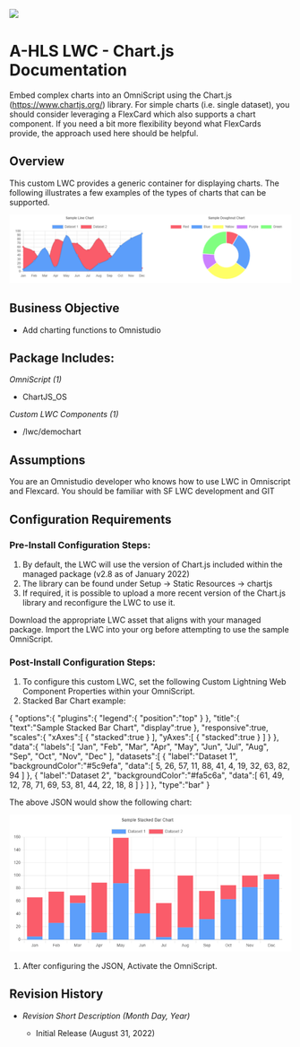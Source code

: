 ![](images/ahlsbanner.png)
<h1>A-HLS LWC - Chart.js Documentation</h1>

Embed complex charts into an OmniScript using the Chart.js (https://www.chartjs.org/) library. For simple charts (i.e. single dataset), you should consider leveraging a FlexCard which also supports a chart component. If you need a bit more flexibility beyond what FlexCards provide, the approach used here should be helpful.

<h2>Overview</h2>

This custom LWC provides a generic container for displaying charts. The following illustrates a few examples of the types of charts that can be supported.

![](/images/overview.png)
<h2>Business Objective</h2>

* Add charting functions to Omnistudio 


<h2>Package Includes:</h2>

*OmniScript (1)*

* ChartJS_OS

*Custom LWC Components (1)*

* /lwc/demochart



<h2>Assumptions</h2>

You are an Omnistudio developer who knows how to use LWC in Omniscript and Flexcard. You should be familiar with SF LWC development and GIT

<h2>Configuration Requirements</h2>

<h3>Pre-Install Configuration Steps:</h3>

1. By default, the LWC will use the version of Chart.js included within the managed package (v2.8 as of January 2022)
2. The library can be found under Setup → Static Resources → chartjs
3. If required, it is possible to upload a more recent version of the Chart.js library and reconfigure the LWC to use it.

Download the appropriate LWC asset that aligns with your managed package. Import the LWC into your org before attempting to use the sample OmniScript.

<h3>Post-Install Configuration Steps:</h3>

1. To configure this custom LWC, set the following Custom Lightning Web Component Properties within your OmniScript.
2. Stacked Bar Chart example:

{
   "options":{
      "plugins":{
         "legend":{
            "position":"top"
         }
      },
      "title":{
         "text":"Sample Stacked Bar Chart",
         "display":true
      },
      "responsive":true,
      "scales":{
         "xAxes":[
            {
               "stacked":true
            }
         ],
         "yAxes":[
            {
               "stacked":true
            }
         ]
      }
   },
   "data":{
      "labels":[
         "Jan",
         "Feb",
         "Mar",
         "Apr",
         "May",
         "Jun",
         "Jul",
         "Aug",
         "Sep",
         "Oct",
         "Nov",
         "Dec"
      ],
      "datasets":[
         {
            "label":"Dataset 1",
            "backgroundColor":"#5c9efa",
            "data":[
               5,
               26,
               57,
               11,
               88,
               41,
               4,
               19,
               32,
               63,
               82,
               94
            ]
         },
         {
            "label":"Dataset 2",
            "backgroundColor":"#fa5c6a",
            "data":[
               61,
               49,
               12,
               78,
               71,
               69,
               53,
               81,
               44,
               22,
               18,
               8
            ]
         }
      ]
   },
   "type":"bar"
}


The above JSON would show the following chart:

![](/images/bar.png)
1. After configuring the JSON, Activate the OmniScript.


<h2>Revision History</h2>

* *Revision Short Description (Month Day, Year)*

    * Initial Release (August 31, 2022)

